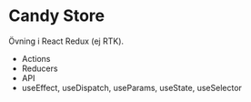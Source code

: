 # Candy Store
Övning i React Redux (ej RTK).

* Actions
* Reducers
* API
* useEffect, useDispatch, useParams, useState, useSelector

